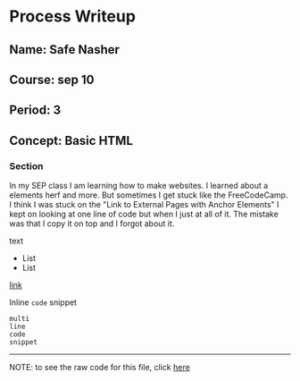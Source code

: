 # Process Writeup

## Name: Safe Nasher 
## Course: sep 10
## Period: 3 
## Concept: Basic HTML 

### Section

In my SEP class I am learning how to make websites. I learned about a elements herf and more. But sometimes I get stuck like the FreeCodeCamp. I think I was stuck on the "Link to External Pages with Anchor Elements" I kept on looking at one line of code but when I just at all of it. The mistake was that I copy it on top and I forgot about it.      

text

* List
* List

[link](URL)

Inline `code` snippet

```language
multi
line
code
snippet
```

---

NOTE: to see the raw code for this file, click [here](https://raw.githubusercontent.com/hstatsep/other/main/writeups/template.md)
